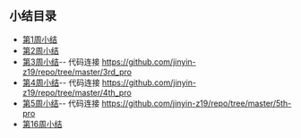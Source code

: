## 小结目录
- [第1周小结](../Study-Memo/51-Day1.md)
- [第2周小结](../Study-Memo/51-Day2.md)
- [第3周小结](../Study-Memo/51-Day3.md)-- 代码连接 https://github.com/jinyin-z19/repo/tree/master/3rd_pro
- [第4周小结](../Study-Memo/51-Day4.md)-- 代码连接 https://github.com/jinyin-z19/repo/tree/master/4th_pro
- [第5周小结](../Study-Memo/51-Day5.md)-- 代码连接 https://github.com/jinyin-z19/repo/tree/master/5th-pro
- [第16周小结](../Study-Memo/51-Day16.md)
